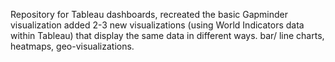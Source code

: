 Repository for Tableau dashboards, recreated the basic Gapminder visualization added 2-3 new visualizations (using World Indicators data within Tableau) that display the same data in different ways. bar/ line charts, heatmaps, geo-visualizations.
